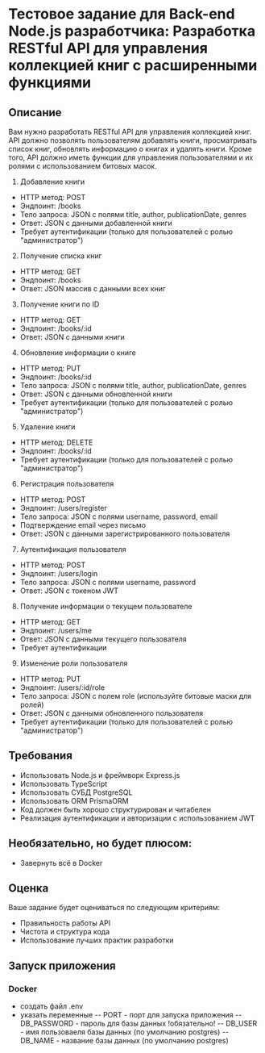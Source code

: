 # Тестовое задание для Back-end Node.js разработчика: Разработка RESTful API для управления коллекцией книг с расширенными функциями

## Описание

Вам нужно разработать RESTful API для управления коллекцией книг. API должно позволять пользователям добавлять книги, просматривать список книг, обновлять информацию о книгах и удалять книги. Кроме того, API должно иметь функции для управления пользователями и их ролями с использованием битовых масок.



1. Добавление книги
- HTTP метод: POST
- Эндпоинт: /books
- Тело запроса: JSON с полями title, author, publicationDate, genres
- Ответ: JSON с данными добавленной книги
- Требует аутентификации (только для пользователей с ролью "администратор")

2. Получение списка книг
- HTTP метод: GET
- Эндпоинт: /books
- Ответ: JSON массив с данными всех книг

3. Получение книги по ID
- HTTP метод: GET
- Эндпоинт: /books/:id
- Ответ: JSON с данными книги

4. Обновление информации о книге
- HTTP метод: PUT
- Эндпоинт: /books/:id
- Тело запроса: JSON с полями title, author, publicationDate, genres
- Ответ: JSON с данными обновленной книги
- Требует аутентификации (только для пользователей с ролью "администратор")

5. Удаление книги
- HTTP метод: DELETE
- Эндпоинт: /books/:id
- Требует аутентификации (только для пользователей с ролью "администратор")

6. Регистрация пользователя
- HTTP метод: POST
- Эндпоинт: /users/register
- Тело запроса: JSON с полями username, password, email
- Подтверждение email через письмо
- Ответ: JSON с данными зарегистрированного пользователя

7. Аутентификация пользователя
- HTTP метод: POST
- Эндпоинт: /users/login
- Тело запроса: JSON с полями username, password
- Ответ: JSON с токеном JWT

8. Получение информации о текущем пользователе
- HTTP метод: GET
- Эндпоинт: /users/me
- Ответ: JSON с данными текущего пользователя
- Требует аутентификации

9. Изменение роли пользователя
- HTTP метод: PUT
- Эндпоинт: /users/:id/role
- Тело запроса: JSON с полем role (используйте битовые маски для ролей)
- Ответ: JSON с данными обновленного пользователя
- Требует аутентификации (только для пользователей с ролью "администратор")

## Требования

- Использовать Node.js и фреймворк Express.js
- Использовать TypeScript
- Использовать СУБД PostgreSQL
- Использовать ORM PrismaORM
- Код должен быть хорошо структурирован и читабелен
- Реализация аутентификации и авторизации с использованием JWT

## Необязательно, но будет плюсом:
- Завернуть всё в Docker 

## Оценка

Ваше задание будет оцениваться по следующим критериям:

- Правильность работы API
- Чистота и структура кода
- Использование лучших практик разработки


## Запуск приложения

### Docker
- создать файл .env
- указать переменные
    -- PORT - порт для запуска приложения
    -- DB_PASSWORD - пароль для базы данных !обязательно!
    -- DB_USER - имя пользоваеля базы данных (по умолчанию postgres)
    -- DB_NAME - название базы данных (по умолчанию postgres)